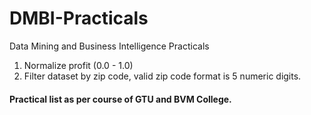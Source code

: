 # DMBI-Practicals
Data Mining and Business Intelligence Practicals

1. Normalize profit (0.0 - 1.0)
2. Filter dataset by zip code, valid zip code format is 5 numeric digits.

#### Practical list as per course of GTU and BVM College.
